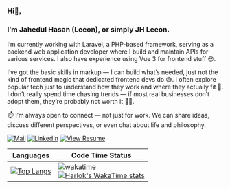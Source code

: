 ### Hi👋,

### I’m Jahedul Hasan (Leeon), or simply JH Leeon.

I’m currently working with Laravel, a PHP-based framework, serving as a backend web application developer where I build and maintain APIs for various services. I also have experience using Vue 3 for frontend stuff 😎.

I’ve got the basic skills in markup — I can build what’s needed, just not the kind of frontend magic that dedicated frontend devs do 😅. I often explore popular tech just to understand how they work and where they actually fit 🤘. I don’t really spend time chasing trends — if most real businesses don’t adopt them, they’re probably not worth it 🤷‍♂️.

📫 I’m always open to connect — not just for work. We can share ideas, discuss different perspectives, or even chat about life and philosophy.

[![Mail](https://img.shields.io/badge/Email-me-red?style=for-the-badge&logo=gmail)](mailto:jhleon288@gmail.com)
[![LinkedIn](https://img.shields.io/badge/LinkedIn-Profile-blue?style=for-the-badge&logo=linkedin)](https://linkedin.com/in/jahedul-hasan-3957a813b)
[![View Resume](https://img.shields.io/badge/View-My%20Resume-%23006f5c?style=for-the-badge&logo=google-drive)](https://drive.google.com/file/d/14wFrsq3L31TP7u2LrQtDfo7k4XyOuu7_/view?usp=drive_link)

| Languages | Code Time Status |
|-----------|----------|
| [![Top Langs](https://github-readme-stats.vercel.app/api/top-langs/?username=jhleeon&layout=donut-vertical)](https://github.com/jhleeon/github-readme-stats) | [![wakatime](https://wakatime.com/badge/user/c259306a-643b-4625-b5b7-a9017130d1a0.svg)](https://wakatime.com/@c259306a-643b-4625-b5b7-a9017130d1a0) <br> [![Harlok's WakaTime stats](https://github-readme-stats.vercel.app/api/wakatime?username=@jhleeon&layout=compact&custom_title=Last%20Week%20Stats)](https://github.com/jhleeon/github-readme-stats) |

